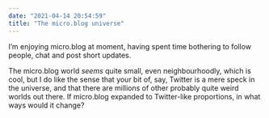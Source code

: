 ```yaml
---
date: "2021-04-14 20:54:59"
title: "The micro.blog universe"
---
```


I’m enjoying micro.blog at moment, having spent time bothering to follow people, chat and post short updates.

The micro.blog world _seems_ quite small, even neighbourhoodly, which is cool, but I do like the sense that your bit of, say, Twitter is a mere speck in the universe, and that there are millions of other probably quite weird worlds out there. If micro.blog expanded to Twitter-like proportions, in what ways would it change?
